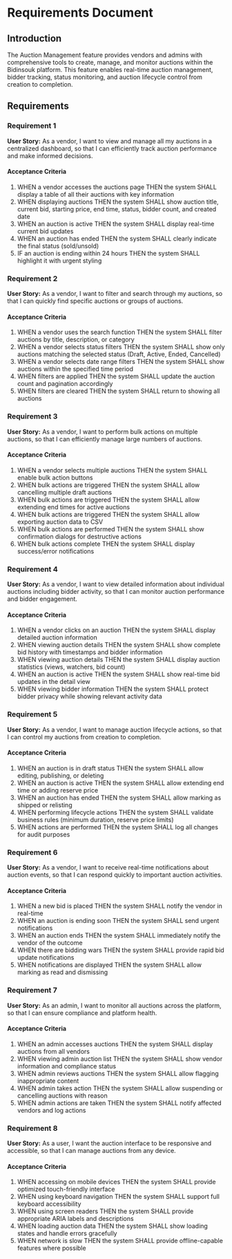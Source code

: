 # Requirements Document

## Introduction

The Auction Management feature provides vendors and admins with comprehensive tools to create, manage, and monitor auctions within the Bidinsouk platform. This feature enables real-time auction management, bidder tracking, status monitoring, and auction lifecycle control from creation to completion.

## Requirements

### Requirement 1

**User Story:** As a vendor, I want to view and manage all my auctions in a centralized dashboard, so that I can efficiently track auction performance and make informed decisions.

#### Acceptance Criteria

1. WHEN a vendor accesses the auctions page THEN the system SHALL display a table of all their auctions with key information
2. WHEN displaying auctions THEN the system SHALL show auction title, current bid, starting price, end time, status, bidder count, and created date
3. WHEN an auction is active THEN the system SHALL display real-time current bid updates
4. WHEN an auction has ended THEN the system SHALL clearly indicate the final status (sold/unsold)
5. IF an auction is ending within 24 hours THEN the system SHALL highlight it with urgent styling

### Requirement 2

**User Story:** As a vendor, I want to filter and search through my auctions, so that I can quickly find specific auctions or groups of auctions.

#### Acceptance Criteria

1. WHEN a vendor uses the search function THEN the system SHALL filter auctions by title, description, or category
2. WHEN a vendor selects status filters THEN the system SHALL show only auctions matching the selected status (Draft, Active, Ended, Cancelled)
3. WHEN a vendor selects date range filters THEN the system SHALL show auctions within the specified time period
4. WHEN filters are applied THEN the system SHALL update the auction count and pagination accordingly
5. WHEN filters are cleared THEN the system SHALL return to showing all auctions

### Requirement 3

**User Story:** As a vendor, I want to perform bulk actions on multiple auctions, so that I can efficiently manage large numbers of auctions.

#### Acceptance Criteria

1. WHEN a vendor selects multiple auctions THEN the system SHALL enable bulk action buttons
2. WHEN bulk actions are triggered THEN the system SHALL allow cancelling multiple draft auctions
3. WHEN bulk actions are triggered THEN the system SHALL allow extending end times for active auctions
4. WHEN bulk actions are triggered THEN the system SHALL allow exporting auction data to CSV
5. WHEN bulk actions are performed THEN the system SHALL show confirmation dialogs for destructive actions
6. WHEN bulk actions complete THEN the system SHALL display success/error notifications

### Requirement 4

**User Story:** As a vendor, I want to view detailed information about individual auctions including bidder activity, so that I can monitor auction performance and bidder engagement.

#### Acceptance Criteria

1. WHEN a vendor clicks on an auction THEN the system SHALL display detailed auction information
2. WHEN viewing auction details THEN the system SHALL show complete bid history with timestamps and bidder information
3. WHEN viewing auction details THEN the system SHALL display auction statistics (views, watchers, bid count)
4. WHEN an auction is active THEN the system SHALL show real-time bid updates in the detail view
5. WHEN viewing bidder information THEN the system SHALL protect bidder privacy while showing relevant activity data

### Requirement 5

**User Story:** As a vendor, I want to manage auction lifecycle actions, so that I can control my auctions from creation to completion.

#### Acceptance Criteria

1. WHEN an auction is in draft status THEN the system SHALL allow editing, publishing, or deleting
2. WHEN an auction is active THEN the system SHALL allow extending end time or adding reserve price
3. WHEN an auction has ended THEN the system SHALL allow marking as shipped or relisting
4. WHEN performing lifecycle actions THEN the system SHALL validate business rules (minimum duration, reserve price limits)
5. WHEN actions are performed THEN the system SHALL log all changes for audit purposes

### Requirement 6

**User Story:** As a vendor, I want to receive real-time notifications about auction events, so that I can respond quickly to important auction activities.

#### Acceptance Criteria

1. WHEN a new bid is placed THEN the system SHALL notify the vendor in real-time
2. WHEN an auction is ending soon THEN the system SHALL send urgent notifications
3. WHEN an auction ends THEN the system SHALL immediately notify the vendor of the outcome
4. WHEN there are bidding wars THEN the system SHALL provide rapid bid update notifications
5. WHEN notifications are displayed THEN the system SHALL allow marking as read and dismissing

### Requirement 7

**User Story:** As an admin, I want to monitor all auctions across the platform, so that I can ensure compliance and platform health.

#### Acceptance Criteria

1. WHEN an admin accesses auctions THEN the system SHALL display auctions from all vendors
2. WHEN viewing admin auction list THEN the system SHALL show vendor information and compliance status
3. WHEN admin reviews auctions THEN the system SHALL allow flagging inappropriate content
4. WHEN admin takes action THEN the system SHALL allow suspending or cancelling auctions with reason
5. WHEN admin actions are taken THEN the system SHALL notify affected vendors and log actions

### Requirement 8

**User Story:** As a user, I want the auction interface to be responsive and accessible, so that I can manage auctions from any device.

#### Acceptance Criteria

1. WHEN accessing on mobile devices THEN the system SHALL provide optimized touch-friendly interface
2. WHEN using keyboard navigation THEN the system SHALL support full keyboard accessibility
3. WHEN using screen readers THEN the system SHALL provide appropriate ARIA labels and descriptions
4. WHEN loading auction data THEN the system SHALL show loading states and handle errors gracefully
5. WHEN network is slow THEN the system SHALL provide offline-capable features where possible